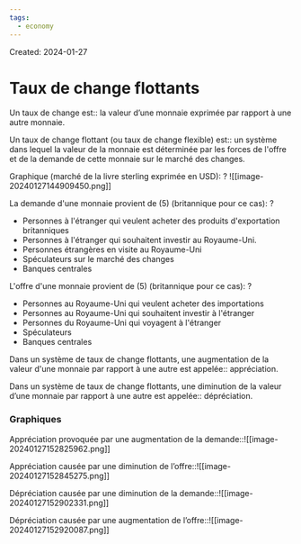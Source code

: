 ```yaml
---
tags:
  - economy
---
```

Created: 2024-01-27

# Taux de change flottants

Un taux de change est:: la valeur d’une monnaie exprimée par rapport à une autre monnaie.

Un taux de change flottant (ou taux de change flexible) est:: un système dans lequel la valeur de la monnaie est déterminée par les forces de l'offre et de la demande de cette monnaie sur le marché des changes.

Graphique (marché de la livre sterling exprimée en USD):
?
![[image-20240127144909450.png]]


La demande d'une monnaie provient de (5) (britannique pour ce cas):
?
- Personnes à l'étranger qui veulent acheter des produits d'exportation britanniques
- Personnes à l'étranger qui souhaitent investir au Royaume-Uni.
- Personnes étrangères en visite au Royaume-Uni
- Spéculateurs sur le marché des changes
- Banques centrales

L'offre d'une monnaie provient de (5) (britannique pour ce cas):
?
- Personnes au Royaume-Uni qui veulent acheter des importations
- Personnes au Royaume-Uni qui souhaitent investir à l'étranger 
- Personnes du Royaume-Uni qui voyagent à l'étranger
- Spéculateurs
- Banques centrales

Dans un système de taux de change flottants, une augmentation de la valeur d'une monnaie par rapport à une autre est appelée:: appréciation. 

Dans un système de taux de change flottants, une diminution de la valeur d’une monnaie par rapport à une autre est appelée:: dépréciation.


### Graphiques
Appréciation provoquée par une augmentation de la demande::![[image-20240127152825962.png]]

Appréciation causée par une diminution de l’offre::![[image-20240127152845275.png]]

Dépréciation causée par une diminution de la demande::![[image-20240127152902331.png]]

Dépréciation causée par une augmentation de l’offre::![[image-20240127152920087.png]]

